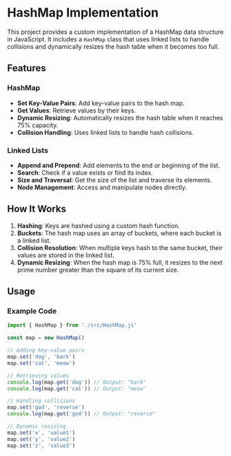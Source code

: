 # HashMap Implementation

This project provides a custom implementation of a HashMap data structure in JavaScript. It includes a `HashMap` class that uses linked lists to handle collisions and dynamically resizes the hash table when it becomes too full.

## Features

### HashMap

- **Set Key-Value Pairs**: Add key-value pairs to the hash map.
- **Get Values**: Retrieve values by their keys.
- **Dynamic Resizing**: Automatically resizes the hash table when it reaches 75% capacity.
- **Collision Handling**: Uses linked lists to handle hash collisions.

### Linked Lists

- **Append and Prepend**: Add elements to the end or beginning of the list.
- **Search**: Check if a value exists or find its index.
- **Size and Traversal**: Get the size of the list and traverse its elements.
- **Node Management**: Access and manipulate nodes directly.

## How It Works

1. **Hashing**: Keys are hashed using a custom hash function.
2. **Buckets**: The hash map uses an array of buckets, where each bucket is a linked list.
3. **Collision Resolution**: When multiple keys hash to the same bucket, their values are stored in the linked list.
4. **Dynamic Resizing**: When the hash map is 75% full, it resizes to the next prime number greater than the square of its current size.

## Usage

### Example Code

```javascript
import { HashMap } from './src/HashMap.js'

const map = new HashMap()

// Adding key-value pairs
map.set('dog', 'bark')
map.set('cat', 'meow')

// Retrieving values
console.log(map.get('dog')) // Output: "bark"
console.log(map.get('cat')) // Output: "meow"

// Handling collisions
map.set('god', 'reverse')
console.log(map.get('god')) // Output: "reverse"

// Dynamic resizing
map.set('x', 'value1')
map.set('y', 'value2')
map.set('z', 'value3')
```
